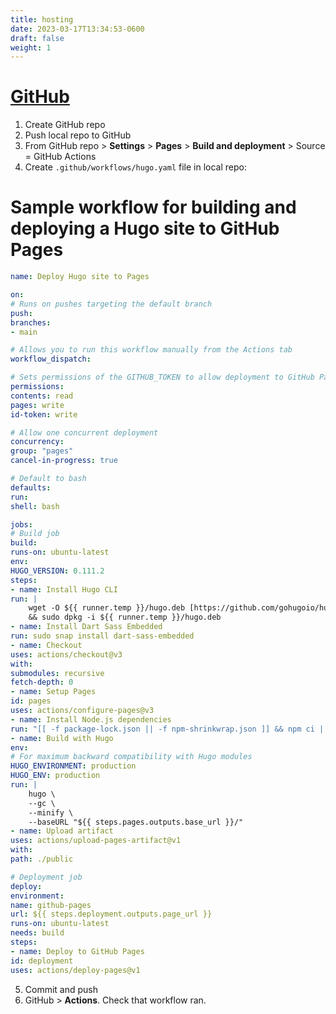 ```yaml
---
title: hosting
date: 2023-03-17T13:34:53-0600
draft: false
weight: 1
---
```

# [GitHub](https://gohugo.io/hosting-and-deployment/hosting-on-github/)
1.  Create GitHub repo
2.  Push local repo to GitHub
3.  From GitHub repo > **Settings** > **Pages** > **Build and deployment** > Source = GitHub Actions
4.  Create `.github/workflows/hugo.yaml` file in local repo:

# Sample workflow for building and deploying a Hugo site to GitHub Pages
```yaml
name: Deploy Hugo site to Pages

on:
# Runs on pushes targeting the default branch
push:
branches:
- main

# Allows you to run this workflow manually from the Actions tab
workflow_dispatch:

# Sets permissions of the GITHUB_TOKEN to allow deployment to GitHub Pages
permissions:
contents: read
pages: write
id-token: write

# Allow one concurrent deployment
concurrency:
group: "pages"
cancel-in-progress: true

# Default to bash
defaults:
run:
shell: bash

jobs:
# Build job
build:
runs-on: ubuntu-latest
env:
HUGO_VERSION: 0.111.2
steps:
- name: Install Hugo CLI
run: |
    wget -O ${{ runner.temp }}/hugo.deb [https://github.com/gohugoio/hugo/releases/download/v${HUGO_VERSION}/hugo_extended_${HUGO_VERSION}_linux-amd64.deb](https://github.com/gohugoio/hugo/releases/download/v$%7bHUGO_VERSION%7d/hugo_extended_$%7bHUGO_VERSION%7d_linux-amd64.deb) \
    && sudo dpkg -i ${{ runner.temp }}/hugo.deb
- name: Install Dart Sass Embedded
run: sudo snap install dart-sass-embedded
- name: Checkout
uses: actions/checkout@v3
with:
submodules: recursive
fetch-depth: 0
- name: Setup Pages
id: pages
uses: actions/configure-pages@v3
- name: Install Node.js dependencies
run: "[[ -f package-lock.json || -f npm-shrinkwrap.json ]] && npm ci || true"
- name: Build with Hugo
env:
# For maximum backward compatibility with Hugo modules
HUGO_ENVIRONMENT: production
HUGO_ENV: production
run: |
    hugo \
    --gc \
    --minify \
    --baseURL "${{ steps.pages.outputs.base_url }}/"
- name: Upload artifact
uses: actions/upload-pages-artifact@v1
with:
path: ./public

# Deployment job
deploy:
environment:
name: github-pages
url: ${{ steps.deployment.outputs.page_url }}
runs-on: ubuntu-latest
needs: build
steps:
- name: Deploy to GitHub Pages
id: deployment
uses: actions/deploy-pages@v1
```
5.  Commit and push
6.  GitHub > **Actions**. Check that workflow ran.
